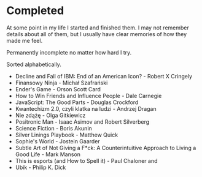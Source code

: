 # Completed

At some point in my life I started and finished them. I may not remember details about all of them, but I usually have clear memories of how they made me feel.

Permanently incomplete no matter how hard I try.

Sorted alphabetically.

- Decline and Fall of IBM: End of an American Icon? - Robert X Cringely
- Finansowy Ninja - Michał Szafrański
- Ender's Game - Orson Scott Card
- How to Win Friends and Influence People - Dale Carnegie
- JavaScript: The Good Parts - Douglas Crockford
- Kwantechizm 2.0, czyli klatka na ludzi - Andrzej Dragan
- Nie zdążę - Olga Gitkiewicz
- Positronic Man - Isaac Asimov and Robert Silverberg
- Science Fiction - Boris Akunin
- Silver Linings Playbook - Matthew Quick
- Sophie's World - Jostein Gaarder
- Subtle Art of Not Giving a F\*ck: A Counterintuitive Approach to Living a Good Life - Mark Manson
- This is esports (and How to Spell it) - Paul Chaloner and
- Ubik - Philip K. Dick
